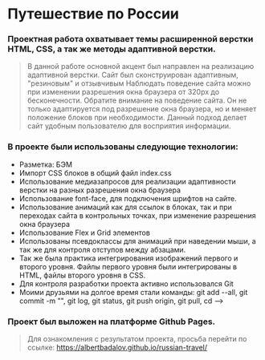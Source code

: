 # Путешествие по России

### Проектная работа охватывает темы расширенной верстки HTML, CSS, а так же методы адаптивной верстки.
>В данной работе основной акцент был направлен на реализацию адаптивной
>верстки. Сайт был сконструирован адаптивным, "резиновым" и отзывчивым
>Наблюдать поведение сайта можно при изменении разрешения окна браузера от
>320px до бесконечности. Обратите внимание на поведение сайта. Он не только
>адаптируется под разрешение окна браузера, но и меняет положение блоков при
>необходимости. Данный подход делает сайт удобным пользователю для восприятия
>информации.

### В проекте были использованы следующие технологии:

* Разметка: БЭМ
* Импорт CSS блоков в общий файл index.css
* Использование медиазапросов для реализации адаптивности верстки на разных разрешения окна браузера
* Использование font-face, для подключения шрифтов на сайте.
* Использование анимаций как для ссылок в блоках, так и при переходах сайта в контрольных точках, при изменение разрешения окна браузера
* Использование Flex и Grid элементов
* Использованы псевдоклассы для анимаций при наведении мыши, а так же для контроля отступов между абзацами.
* Так же была практика интегрирования изображений первого и второго уровня. Файлы первого уровня были интегрированы в HTML, файлы второго уровня в CSS.
* Для контроля разработки проекта активно использовался Git
* Моими друзьями на долгое время стали команды: git add --all, git commit -m "", git log, git status, git push origin, git pull, cd -->


### Проект был выложен на платформе Github Pages.
>Для ознакомления с результатом проекта, просьба перейти по ссылке:
>https://albertbadalov.github.io/russian-travel/